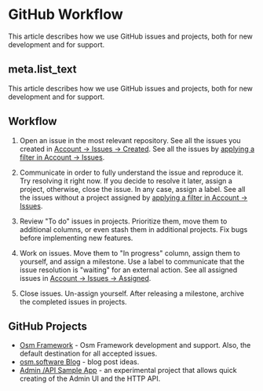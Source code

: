 # GitHub Workflow

This article describes how we use GitHub issues and projects, both for new
development and for support.

## meta.list_text

This article describes how we use GitHub issues and projects, both for new development and for support.

## Workflow

1. Open an issue in the most relevant repository. See all the issues you created in [Account -> Issues -> Created](https://github.com/issues). See all the issues by [applying a filter in Account -> Issues](https://github.com/issues?q=is%3Aopen+is%3Aissue+archived%3Afalse+org%3Aosmphp).

2. Communicate in order to fully understand the issue and reproduce it. Try resolving it right now. If you decide to resolve it later, assign a project, otherwise, close the issue. In any case, assign a label. See all the issues without a project assigned by [applying a filter in Account -> Issues](https://github.com/issues?q=is%3Aopen+is%3Aissue+archived%3Afalse+org%3Aosmphp+no%3Aproject).

3. Review "To do" issues in projects. Prioritize them, move them to additional columns, or even stash them in additional projects. Fix bugs before implementing new features.

4. Work on issues. Move them to "In progress" column, assign them to yourself, and assign a milestone. Use a label to communicate that the issue resolution is "waiting" for an external action. See all assigned issues in [Account -> Issues -> Assigned](https://github.com/issues/assigned).

5. Close issues. Un-assign yourself. After releasing a milestone, archive the completed issues in projects.

## GitHub Projects

* [Osm Framework](https://github.com/orgs/osmphp/projects/1) - Osm Framework development and support. Also, the default destination for all accepted issues.
* [osm.software Blog](https://github.com/orgs/osmphp/projects/2) - blog post ideas.
* [Admin /API Sample App](https://github.com/orgs/osmphp/projects/3) - an experimental project that allows quick creating of the Admin UI and the HTTP API.
 
 